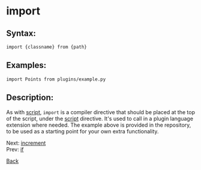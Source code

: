 # import

## Syntax:
`import {classname} from {path}`

## Examples:
`import Points from plugins/example.py`

## Description:
As with [script](script.md), `import` is a compiler directive that should be placed at the top of the script, under the [script](script.md) directive. It's used to call in a plugin language extension where needed. The example above is provided in the repository, to be used as a starting point for your own extra functionality.

Next: [increment](increment.md)  
Prev: [if](if.md)

[Back](../../README.md)
